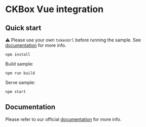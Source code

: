 # CKBox Vue integration

## Quick start

:warning: Please use your own `tokenUrl` before running the sample. See [documentation](https://ckeditor.com/docs/ckbox/latest/guides/configuration/authentication.html) for more info.

```
npm install
```

Build sample:

```
npm run build
```

Serve sample:

```
npm start
```

## Documentation

Please refer to our official [documentation](https://ckeditor.com/docs/ckbox/latest/guides/frameworks/vue-integration.html) for more info.
